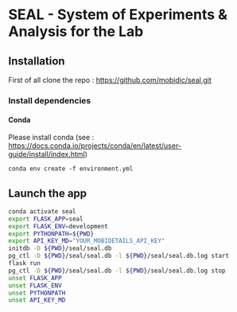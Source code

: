 # SEAL - System of Experiments & Analysis for the Lab

## Installation

First of all clone the repo :
https://github.com/mobidic/seal.git

### Install dependencies

#### Conda

Please install conda (see : https://docs.conda.io/projects/conda/en/latest/user-guide/install/index.html)

`conda env create -f environment.yml`

## Launch the app

```bash
conda activate seal
export FLASK_APP=seal
export FLASK_ENV=development
export PYTHONPATH=${PWD}
export API_KEY_MD="YOUR_MOBIDETAILS_API_KEY"
initdb -D ${PWD}/seal/seal.db
pg_ctl -D ${PWD}/seal/seal.db -l ${PWD}/seal/seal.db.log start
flask run
pg_ctl -D ${PWD}/seal/seal.db -l ${PWD}/seal/seal.db.log stop
unset FLASK_APP
unset FLASK_ENV
unset PYTHONPATH
unset API_KEY_MD
```
